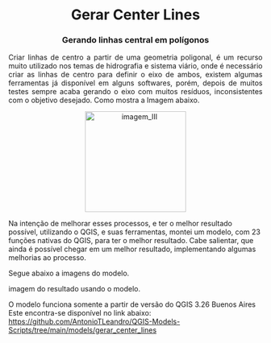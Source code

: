 <h1 align="center">Gerar Center Lines</h1>
<h3 align="center">Gerando linhas central em polígonos</h3>

<p align="justify">Criar linhas de centro a partir de uma geometria poligonal, é um recurso muito utilizado nos temas de hidrografia e sistema viário, onde é necessário criar as linhas de centro para definir o eixo de ambos, existem algumas ferramentas já disponível em alguns softwares, porém, depois de muitos testes sempre acaba gerando o eixo com muitos resíduos, inconsistentes com o objetivo desejado. Como mostra a Imagem abaixo.</p>

<p align="center">
    <img width="200px" src="https://github.com/AntonioTLeandro/QGIS-Models-Scripts/edit/main/models/gerar_center_lines/imgs/imagem_3.svg" alt="imagem_III">
</p>
 

Na intenção de melhorar esses processos, e ter o melhor resultado possível, utilizando o QGIS, e suas ferramentas, montei um modelo, com 23 funções nativas do QGIS, para ter o melhor resultado. Cabe salientar, que ainda é possível chegar em um melhor resultado, implementando algumas melhorias ao processo.

Segue abaixo a imagens do modelo.
 
 

imagem do resultado usando o modelo.
  
O modelo funciona somente a partir de versão do QGIS 3.26 Buenos Aires
Este encontra-se disponível no link abaixo:
https://github.com/AntonioTLeandro/QGIS-Models-Scripts/tree/main/models/gerar_center_lines

